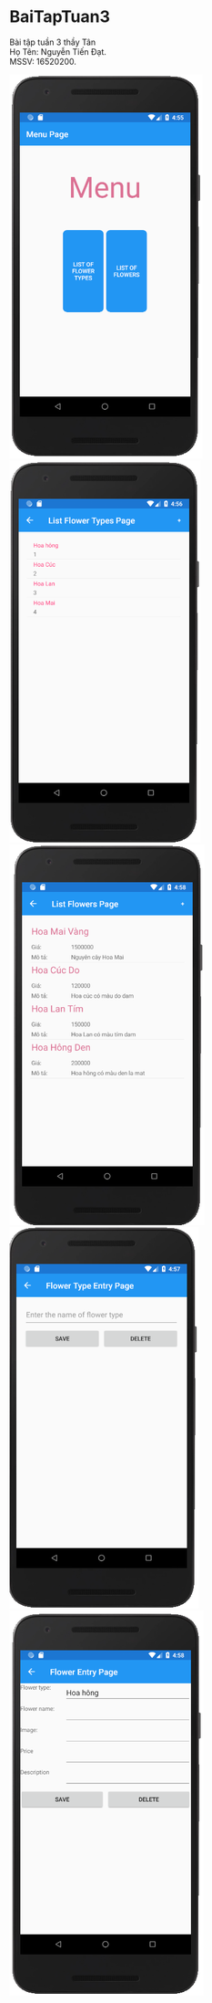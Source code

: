 # BaiTapTuan3
Bài tập tuần 3 thầy Tân
<br>Họ Tên: Nguyễn Tiến Đạt.
<br>MSSV: 16520200.

![alt text](https://github.com/datnt-16520200/BaiTapTuan3/blob/master/images/MenuPage.PNG)
![alt text](https://github.com/datnt-16520200/BaiTapTuan3/blob/master/images/ListFlowerTypesPage.PNG)
![alt text](https://github.com/datnt-16520200/BaiTapTuan3/blob/master/images/ListFlowersPage.PNG)
![alt text](https://github.com/datnt-16520200/BaiTapTuan3/blob/master/images/FlowerTypeEntryPage.PNG)
![alt text](https://github.com/datnt-16520200/BaiTapTuan3/blob/master/images/FlowerEntryPage.PNG)
